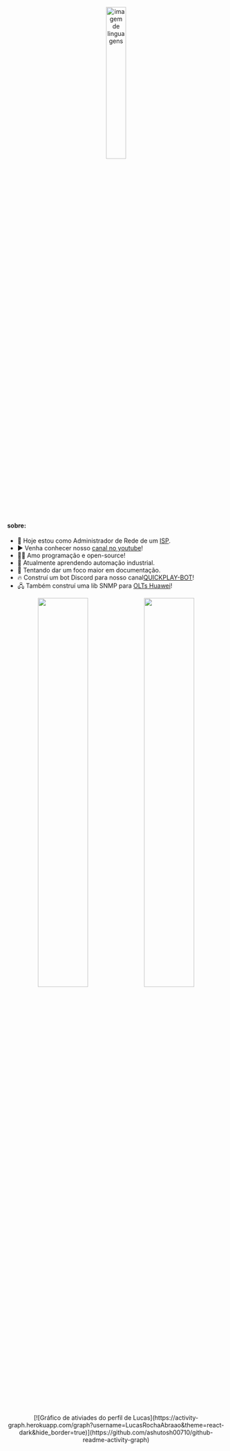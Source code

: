 <p align="center"><img width="30%" src="https://github.com/alansmathew/alansmathew/raw/master/lang.gif" alt="imagem de linguagens" /></p>

#### sobre:
- 📡 Hoje estou como Administrador de Rede de um [ISP](www.quick.com.br).
- ▶️ Venha conhecer nosso [canal no youtube](https://www.youtube.com/channel/UCNaWl0HNSmDk4fO8NQBii4Q)!
- 👨‍💻 Amo programação e open-source!
- 🤖 Atualmente aprendendo automação industrial.
- 📝 Tentando dar um foco maior em documentação.
- 🔥 Construí um bot Discord para nosso canal[QUICKPLAY-BOT](https://github.com/LucasRochaAbraao/quickplay_discord_bot)!
- 🖧 Também construí uma lib SNMP para [OLTs Huawei](https://github.com/LucasRochaAbraao/Snmp)!


<p align="center">
  <img width="48%" src="https://github-readme-stats.vercel.app/api?username=LucasRochaAbraao&count_private=true&show_icons=true&hide_border=true&locale=pt-br&theme=tokyonight" />
  <img width="48%" src="https://github-readme-streak-stats.herokuapp.com/?user=LucasRochaAbraao&theme=tokyonight" />
</p>

<p align="center">
[![Gráfico de ativiades do perfil de Lucas](https://activity-graph.herokuapp.com/graph?username=LucasRochaAbraao&theme=react-dark&hide_border=true)](https://github.com/ashutosh00710/github-readme-activity-graph)
</p>
